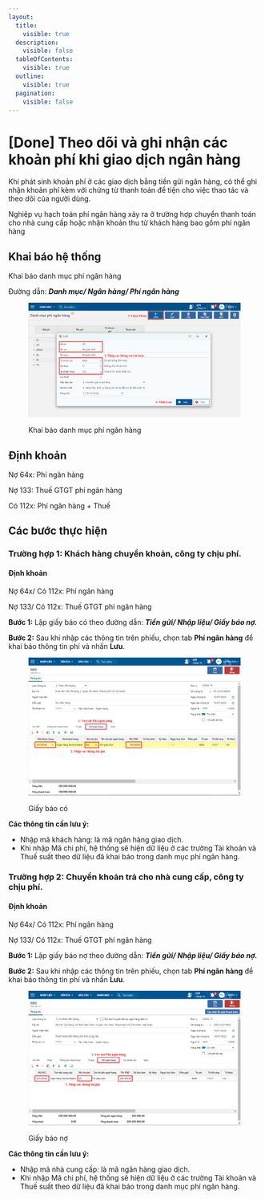 ```yaml
---
layout:
  title:
    visible: true
  description:
    visible: false
  tableOfContents:
    visible: true
  outline:
    visible: true
  pagination:
    visible: false
---
```


# \[Done] Theo dõi và ghi nhận các khoản phí khi giao dịch ngân hàng

Khi phát sinh khoản phí ở các giao dịch bằng tiền gửi ngân hàng, có thể ghi nhận khoản phí kèm với chứng từ thanh toán để tiện cho việc thao tác và theo dõi của người dùng.

Nghiệp vụ hạch toán phí ngân hàng xảy ra ở trường hợp chuyển thanh toán cho nhà cung cấp hoặc nhận khoản thu từ khách hàng bao gồm phí ngân hàng

## Khai báo hệ thống

Khai báo danh mục phí ngân hàng

Đường dẫn: _**Danh mục/ Ngân hàng/ Phí ngân hàng**_

<figure><img src="../../.gitbook/assets/Phí ngân hàng 01.png" alt=""><figcaption><p>Khai báo danh mục phí ngân hàng</p></figcaption></figure>

## Định khoản

Nợ 64x: Phí ngân hàng

Nợ 133: Thuế GTGT phí ngân hàng

Có 112x: Phí ngân hàng + Thuế&#x20;

## Các bước thực hiện

### Trường hợp 1: Khách hàng chuyển khoản, công ty chịu phí.

#### Định khoản

Nợ 64x/ Có 112x: Phí ngân hàng

Nợ 133/ Có 112x: Thuế GTGT phí ngân hàng

**Bước 1:** Lập giấy báo có theo đường dẫn: _**Tiền gửi/ Nhập liệu/ Giấy báo nợ.**_

**Bước 2:** Sau khi nhập các thông tin trên phiếu, chọn tab **Phí ngân hàng** để khai báo thông tin phí và nhấn **Lưu**.

<figure><img src="../../.gitbook/assets/Phí ngân hàng 02.png" alt=""><figcaption><p>Giấy báo có</p></figcaption></figure>

**Các thông tin cần lưu ý:**

* Nhập mã khách hàng: là mã ngân hàng giao dịch.
* Khi nhập Mã chi phí, hệ thống sẽ hiện dữ liệu ở các trường Tài khoản và Thuế suất theo dữ liệu đã khai báo trong danh mục phí ngân hàng.

### Trường hợp 2: Chuyển khoản trả cho nhà cung cấp, công ty chịu phí.

#### Định khoản

Nợ 64x/ Có 112x: Phí ngân hàng

Nợ 133/ Có 112x: Thuế GTGT phí ngân hàng

**Bước 1:** Lập giấy báo nợ theo đường dẫn: _**Tiền gửi/ Nhập liệu/ Giấy báo nợ.**_

**Bước 2:** Sau khi nhập các thông tin trên phiếu, chọn tab **Phí ngân hàng** để khai báo thông tin phí và nhấn **Lưu**.

<figure><img src="../../.gitbook/assets/Phí ngân hàng 03.png" alt=""><figcaption><p>Giấy báo nợ</p></figcaption></figure>

**Các thông tin cần lưu ý:**

* Nhập mã nhà cung cấp: là mã ngân hàng giao dịch.
* Khi nhập Mã chi phí, hệ thống sẽ hiện dữ liệu ở các trường Tài khoản và Thuế suất theo dữ liệu đã khai báo trong danh mục phí ngân hàng.
